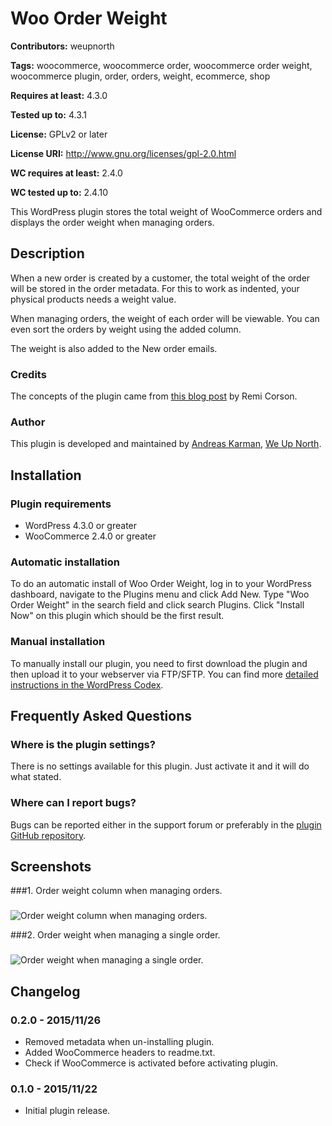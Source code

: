 # Woo Order Weight #
**Contributors:** weupnorth
  
**Tags:** woocommerce, woocommerce order, woocommerce order weight, woocommerce plugin, order, orders, weight, ecommerce, shop
  
**Requires at least:** 4.3.0
  
**Tested up to:** 4.3.1
  
**License:** GPLv2 or later
  
**License URI:** http://www.gnu.org/licenses/gpl-2.0.html
  
**WC requires at least:** 2.4.0
  
**WC tested up to:** 2.4.10
  

This WordPress plugin stores the total weight of WooCommerce orders and displays the order weight when managing orders.

## Description ##
When a new order is created by a customer, the total weight of the order will be stored in the order metadata. For this to work as indented, your physical products needs a weight value.

When managing orders, the weight of each order will be viewable. You can even sort the orders by weight using the added column.

The weight is also added to the New order emails.

### Credits ###
The concepts of the plugin came from [this blog post](http://www.remicorson.com/store-and-display-woocommerce-order-total-weight/) by Remi Corson.

### Author ###
This plugin is developed and maintained by [Andreas Karman](http://andreaskarman.se), [We Up North](http://wun.se).

## Installation ##
### Plugin requirements ###

* WordPress 4.3.0 or greater
* WooCommerce 2.4.0 or greater

### Automatic installation ###

To do an automatic install of Woo Order Weight, log in to your WordPress dashboard, navigate to the Plugins menu and click Add New. Type "Woo Order Weight" in the search field and click search Plugins. Click "Install Now" on this plugin which should be the first result.

### Manual installation ###

To manually install our plugin, you need to first download the plugin and then upload it to your webserver via FTP/SFTP. You can find more [detailed instructions in the WordPress Codex](https://codex.wordpress.org/Managing_Plugins#Manual_Plugin_Installation).

## Frequently Asked Questions ##
### Where is the plugin settings? ###

There is no settings available for this plugin. Just activate it and it will do what stated.

### Where can I report bugs? ###

Bugs can be reported either in the support forum or preferably in the [plugin GitHub repository](https://github.com/weupnorth/WooCommerce-Order-Weight).

## Screenshots ##
###1. Order weight column when managing orders.
###
![Order weight column when managing orders.
](https://ps.w.org/woo-order-weight/assets/screenshot-1.png)

###2. Order weight when managing a single order.
###
![Order weight when managing a single order.
](https://ps.w.org/woo-order-weight/assets/screenshot-2.png)


## Changelog ##
### 0.2.0 - 2015/11/26 ###
* Removed metadata when un-installing plugin.
* Added WooCommerce headers to readme.txt.
* Check if WooCommerce is activated before activating plugin.

### 0.1.0 - 2015/11/22 ###
* Initial plugin release.
